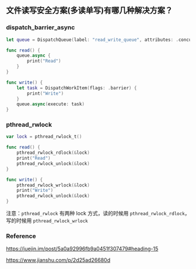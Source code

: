 ## 文件读写安全方案(多读单写)有哪几种解决方案？

### dispatch_barrier_async

```swift
let queue = DispatchQueue(label: "read_write_queue", attributes: .concurrent)

func read() {
    queue.async {
        print("Read")
    }
}

func write() {
    let task = DispatchWorkItem(flags: .barrier) {
        print("Write")
    }
    queue.async(execute: task)
}
```



### pthread_rwlock

```swift
var lock = pthread_rwlock_t()

func read() {
    pthread_rwlock_rdlock(&lock)
    print("Read")
    pthread_rwlock_unlock(&lock)
}

func write() {
    pthread_rwlock_wrlock(&lock)
    print("Write")
    pthread_rwlock_unlock(&lock)
}
```

注意：`pthread_rwlock` 有两种 lock 方式，读的时候用 `pthread_rwlock_rdlock`，写的时候用 `pthread_rwlock_wrlock`



### Reference

https://juejin.im/post/5a0a92996fb9a0451f307479#heading-15

https://www.jianshu.com/p/2d25ad26680d

